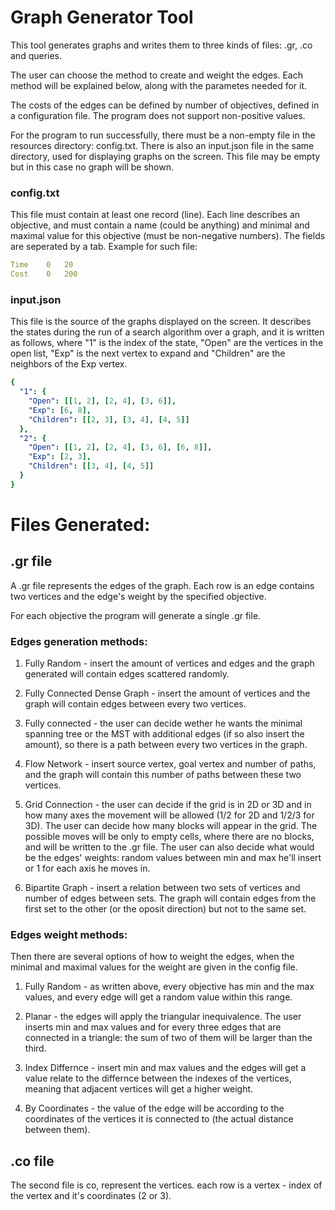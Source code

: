 # Graph Generator Tool
This tool generates graphs and writes them to three kinds of files: .gr, .co and queries.

The user can choose the method to create and weight the edges. Each method will be explained below, along with the parametes needed for it.

The costs of the edges can be defined by number of objectives, defined in a configuration file. The program does not support non-positive values.

For the program to run successfully, there must be a non-empty file in the resources directory: config.txt. There is also an input.json file in the same directory, used for displaying graphs on the screen. This file may be empty but in this case no graph will be shown.

### config.txt
This file must contain at least one record (line). Each line describes an objective, and must contain a name (could be anything) and minimal and maximal value for this objective (must be non-negative numbers). The fields are seperated by a tab. Example for such file:
```yaml
Time	0	20
Cost	0	200
```

### input.json
This file is the source of the graphs displayed on the screen. It describes the states during the run of a search algorithm over a graph, and it is written as follows, where "1" is the index of the state, "Open" are the vertices in the open list, "Exp" is the next vertex to expand and "Children" are the neighbors of the Exp vertex.
```yaml
{
  "1": {
    "Open": [[1, 2], [2, 4], [3, 6]],
    "Exp": [6, 8],
    "Children": [[2, 3], [3, 4], [4, 5]]
  },
  "2": {
    "Open": [[1, 2], [2, 4], [3, 6], [6, 8]],
    "Exp": [2, 3],
    "Children": [[3, 4], [4, 5]]
  }
}
```

# Files Generated:

## .gr file
A .gr file represents the edges of the graph. Each row is an edge contains two vertices and the edge's weight by the specified objective.

For each objective the program will generate a single .gr file.

### Edges generation methods:

1. Fully Random - insert the amount of vertices and edges and the graph generated will contain edges scattered randomly.

2. Fully Connected Dense Graph - insert the amount of vertices and the graph will contain edges between every two vertices. 

3. Fully connected - the user can decide wether he wants the minimal spanning tree or the MST with additional edges (if so also insert the amount), so there is a path between every two vertices in the graph. 
   
4. Flow Network - insert source vertex, goal vertex and number of paths, and the graph will contain this number of paths between these two vertices. 

5. Grid Connection - the user can decide if the grid is in 2D or 3D and in how many axes the movement will be allowed (1/2 for 2D and 1/2/3 for 3D).
The user can decide how many blocks will appear in the grid. The possible moves will be only to empty cells, where there are no blocks, and will be written to the .gr file.
The user can also decide what would be the edges' weights: random values between min and max he'll insert or 1 for each axis he moves in.
   
6. Bipartite Graph - insert a relation between two sets of vertices and number of edges between sets. The graph will contain edges from the first set to 
the other (or the oposit direction) but not to the same set. 
   
   
### Edges weight methods:

Then there are several options of how to weight the edges, when the minimal and maximal values for the weight are given in the config file.

1. Fully Random - as written above, every objective has min and the max values, and every edge will get a random value within this range. 

2. Planar - the edges will apply the triangular inequivalence. The user inserts min and max values and for every three edges that are connected in a triangle: 
the sum of two of them will be larger than the third. 
   
3. Index Differnce - insert min and max values and the edges will get a value relate to the differnce between the indexes of the vertices, meaning that adjacent 
vertices will get a higher weight. 
   
4. By Coordinates - the value of the edge will be according to the coordinates of the vertices it is connected to (the actual distance between them).

## .co file

The second file is co, represent the vertices. each row is a vertex - index of the vertex and it's coordinates (2 or 3). 



